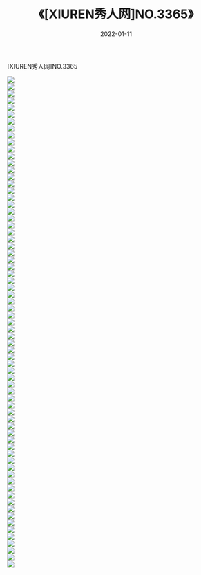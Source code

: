﻿---
layout: post
title:  《[XIUREN秀人网]NO.3365》
date:   2022-01-11
img: http://img.660000.xyz/Sharelink/秀人网/秀人网第04部分/[XIUREN秀人网]NO.3365/000.jpg
categories: [美女, 清纯, 唯美]
---

[XIUREN秀人网]NO.3365

 ![](http://img.660000.xyz/Sharelink/秀人网/秀人网第04部分/[XIUREN秀人网]NO.3365/001.jpg) <br>![](http://img.660000.xyz/Sharelink/秀人网/秀人网第04部分/[XIUREN秀人网]NO.3365/002.jpg) <br>![](http://img.660000.xyz/Sharelink/秀人网/秀人网第04部分/[XIUREN秀人网]NO.3365/003.jpg) <br>![](http://img.660000.xyz/Sharelink/秀人网/秀人网第04部分/[XIUREN秀人网]NO.3365/004.jpg) <br>![](http://img.660000.xyz/Sharelink/秀人网/秀人网第04部分/[XIUREN秀人网]NO.3365/005.jpg) <br>![](http://img.660000.xyz/Sharelink/秀人网/秀人网第04部分/[XIUREN秀人网]NO.3365/006.jpg) <br>![](http://img.660000.xyz/Sharelink/秀人网/秀人网第04部分/[XIUREN秀人网]NO.3365/007.jpg) <br>![](http://img.660000.xyz/Sharelink/秀人网/秀人网第04部分/[XIUREN秀人网]NO.3365/008.jpg) <br>![](http://img.660000.xyz/Sharelink/秀人网/秀人网第04部分/[XIUREN秀人网]NO.3365/009.jpg) <br>![](http://img.660000.xyz/Sharelink/秀人网/秀人网第04部分/[XIUREN秀人网]NO.3365/010.jpg) <br>![](http://img.660000.xyz/Sharelink/秀人网/秀人网第04部分/[XIUREN秀人网]NO.3365/011.jpg) <br>![](http://img.660000.xyz/Sharelink/秀人网/秀人网第04部分/[XIUREN秀人网]NO.3365/012.jpg) <br>![](http://img.660000.xyz/Sharelink/秀人网/秀人网第04部分/[XIUREN秀人网]NO.3365/013.jpg) <br>![](http://img.660000.xyz/Sharelink/秀人网/秀人网第04部分/[XIUREN秀人网]NO.3365/014.jpg) <br>![](http://img.660000.xyz/Sharelink/秀人网/秀人网第04部分/[XIUREN秀人网]NO.3365/015.jpg) <br>![](http://img.660000.xyz/Sharelink/秀人网/秀人网第04部分/[XIUREN秀人网]NO.3365/016.jpg) <br>![](http://img.660000.xyz/Sharelink/秀人网/秀人网第04部分/[XIUREN秀人网]NO.3365/017.jpg) <br>![](http://img.660000.xyz/Sharelink/秀人网/秀人网第04部分/[XIUREN秀人网]NO.3365/018.jpg) <br>![](http://img.660000.xyz/Sharelink/秀人网/秀人网第04部分/[XIUREN秀人网]NO.3365/019.jpg) <br>![](http://img.660000.xyz/Sharelink/秀人网/秀人网第04部分/[XIUREN秀人网]NO.3365/020.jpg) <br>![](http://img.660000.xyz/Sharelink/秀人网/秀人网第04部分/[XIUREN秀人网]NO.3365/021.jpg) <br>![](http://img.660000.xyz/Sharelink/秀人网/秀人网第04部分/[XIUREN秀人网]NO.3365/022.jpg) <br>![](http://img.660000.xyz/Sharelink/秀人网/秀人网第04部分/[XIUREN秀人网]NO.3365/023.jpg) <br>![](http://img.660000.xyz/Sharelink/秀人网/秀人网第04部分/[XIUREN秀人网]NO.3365/024.jpg) <br>![](http://img.660000.xyz/Sharelink/秀人网/秀人网第04部分/[XIUREN秀人网]NO.3365/025.jpg) <br>![](http://img.660000.xyz/Sharelink/秀人网/秀人网第04部分/[XIUREN秀人网]NO.3365/026.jpg) <br>![](http://img.660000.xyz/Sharelink/秀人网/秀人网第04部分/[XIUREN秀人网]NO.3365/027.jpg) <br>![](http://img.660000.xyz/Sharelink/秀人网/秀人网第04部分/[XIUREN秀人网]NO.3365/028.jpg) <br>![](http://img.660000.xyz/Sharelink/秀人网/秀人网第04部分/[XIUREN秀人网]NO.3365/029.jpg) <br>![](http://img.660000.xyz/Sharelink/秀人网/秀人网第04部分/[XIUREN秀人网]NO.3365/030.jpg) <br>![](http://img.660000.xyz/Sharelink/秀人网/秀人网第04部分/[XIUREN秀人网]NO.3365/031.jpg) <br>![](http://img.660000.xyz/Sharelink/秀人网/秀人网第04部分/[XIUREN秀人网]NO.3365/032.jpg) <br>![](http://img.660000.xyz/Sharelink/秀人网/秀人网第04部分/[XIUREN秀人网]NO.3365/033.jpg) <br>![](http://img.660000.xyz/Sharelink/秀人网/秀人网第04部分/[XIUREN秀人网]NO.3365/034.jpg) <br>![](http://img.660000.xyz/Sharelink/秀人网/秀人网第04部分/[XIUREN秀人网]NO.3365/035.jpg) <br>![](http://img.660000.xyz/Sharelink/秀人网/秀人网第04部分/[XIUREN秀人网]NO.3365/036.jpg) <br>![](http://img.660000.xyz/Sharelink/秀人网/秀人网第04部分/[XIUREN秀人网]NO.3365/037.jpg) <br>![](http://img.660000.xyz/Sharelink/秀人网/秀人网第04部分/[XIUREN秀人网]NO.3365/038.jpg) <br>![](http://img.660000.xyz/Sharelink/秀人网/秀人网第04部分/[XIUREN秀人网]NO.3365/039.jpg) <br>![](http://img.660000.xyz/Sharelink/秀人网/秀人网第04部分/[XIUREN秀人网]NO.3365/040.jpg) <br>![](http://img.660000.xyz/Sharelink/秀人网/秀人网第04部分/[XIUREN秀人网]NO.3365/041.jpg) <br>![](http://img.660000.xyz/Sharelink/秀人网/秀人网第04部分/[XIUREN秀人网]NO.3365/042.jpg) <br>![](http://img.660000.xyz/Sharelink/秀人网/秀人网第04部分/[XIUREN秀人网]NO.3365/043.jpg) <br>![](http://img.660000.xyz/Sharelink/秀人网/秀人网第04部分/[XIUREN秀人网]NO.3365/044.jpg) <br>![](http://img.660000.xyz/Sharelink/秀人网/秀人网第04部分/[XIUREN秀人网]NO.3365/045.jpg) <br>![](http://img.660000.xyz/Sharelink/秀人网/秀人网第04部分/[XIUREN秀人网]NO.3365/046.jpg) <br>![](http://img.660000.xyz/Sharelink/秀人网/秀人网第04部分/[XIUREN秀人网]NO.3365/047.jpg) <br>![](http://img.660000.xyz/Sharelink/秀人网/秀人网第04部分/[XIUREN秀人网]NO.3365/048.jpg) <br>![](http://img.660000.xyz/Sharelink/秀人网/秀人网第04部分/[XIUREN秀人网]NO.3365/049.jpg) <br>![](http://img.660000.xyz/Sharelink/秀人网/秀人网第04部分/[XIUREN秀人网]NO.3365/050.jpg) <br>![](http://img.660000.xyz/Sharelink/秀人网/秀人网第04部分/[XIUREN秀人网]NO.3365/051.jpg) <br>![](http://img.660000.xyz/Sharelink/秀人网/秀人网第04部分/[XIUREN秀人网]NO.3365/052.jpg) <br>![](http://img.660000.xyz/Sharelink/秀人网/秀人网第04部分/[XIUREN秀人网]NO.3365/053.jpg) <br>![](http://img.660000.xyz/Sharelink/秀人网/秀人网第04部分/[XIUREN秀人网]NO.3365/054.jpg) <br>![](http://img.660000.xyz/Sharelink/秀人网/秀人网第04部分/[XIUREN秀人网]NO.3365/055.jpg) <br>![](http://img.660000.xyz/Sharelink/秀人网/秀人网第04部分/[XIUREN秀人网]NO.3365/056.jpg) <br>![](http://img.660000.xyz/Sharelink/秀人网/秀人网第04部分/[XIUREN秀人网]NO.3365/057.jpg) <br>![](http://img.660000.xyz/Sharelink/秀人网/秀人网第04部分/[XIUREN秀人网]NO.3365/058.jpg) <br>![](http://img.660000.xyz/Sharelink/秀人网/秀人网第04部分/[XIUREN秀人网]NO.3365/059.jpg) <br>![](http://img.660000.xyz/Sharelink/秀人网/秀人网第04部分/[XIUREN秀人网]NO.3365/060.jpg) <br>![](http://img.660000.xyz/Sharelink/秀人网/秀人网第04部分/[XIUREN秀人网]NO.3365/061.jpg) <br>![](http://img.660000.xyz/Sharelink/秀人网/秀人网第04部分/[XIUREN秀人网]NO.3365/062.jpg) <br>![](http://img.660000.xyz/Sharelink/秀人网/秀人网第04部分/[XIUREN秀人网]NO.3365/063.jpg) <br>![](http://img.660000.xyz/Sharelink/秀人网/秀人网第04部分/[XIUREN秀人网]NO.3365/064.jpg) <br>![](http://img.660000.xyz/Sharelink/秀人网/秀人网第04部分/[XIUREN秀人网]NO.3365/065.jpg) <br>![](http://img.660000.xyz/Sharelink/秀人网/秀人网第04部分/[XIUREN秀人网]NO.3365/066.jpg) <br>![](http://img.660000.xyz/Sharelink/秀人网/秀人网第04部分/[XIUREN秀人网]NO.3365/067.jpg) <br>![](http://img.660000.xyz/Sharelink/秀人网/秀人网第04部分/[XIUREN秀人网]NO.3365/068.jpg) <br>![](http://img.660000.xyz/Sharelink/秀人网/秀人网第04部分/[XIUREN秀人网]NO.3365/069.jpg) <br>![](http://img.660000.xyz/Sharelink/秀人网/秀人网第04部分/[XIUREN秀人网]NO.3365/070.jpg) <br>![](http://img.660000.xyz/Sharelink/秀人网/秀人网第04部分/[XIUREN秀人网]NO.3365/071.jpg) <br>